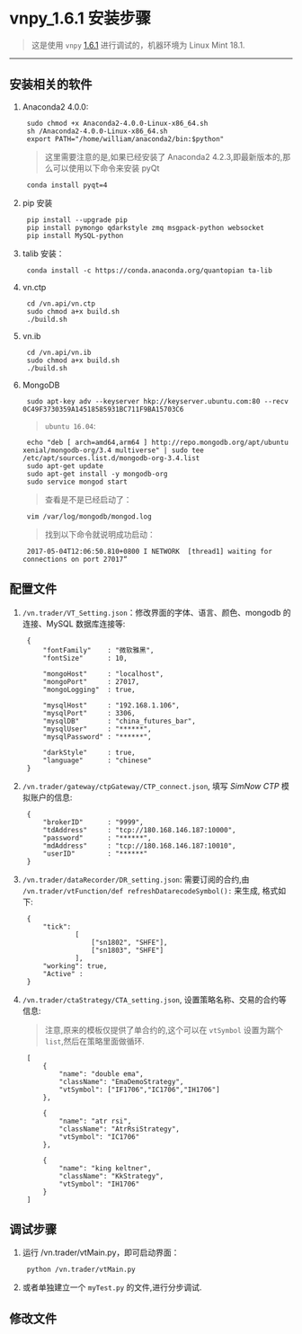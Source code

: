 # vnpy_1.6.1 安装步骤

> 这是使用 `vnpy` [1.6.1](http://vnpy.oss-cn-shanghai.aliyuncs.com/vnpy-1.6.1.zip) 进行调试的，机器环境为 Linux Mint 18.1.

----------------------------------------------------------------------------------------------------

## 安装相关的软件

1. Anaconda2 4.0.0:

        sudo chmod +x Anaconda2-4.0.0-Linux-x86_64.sh
        sh /Anaconda2-4.0.0-Linux-x86_64.sh
        export PATH="/home/william/anaconda2/bin:$python"

    > 这里需要注意的是,如果已经安装了 Anaconda2 4.2.3,即最新版本的,那么可以使用以下命令来安装 pyQt

        conda install pyqt=4

2. pip 安装

        pip install --upgrade pip
        pip install pymongo qdarkstyle zmq msgpack-python websocket
        pip install MySQL-python

3. talib 安装：

        conda install -c https://conda.anaconda.org/quantopian ta-lib

4. vn.ctp

        cd /vn.api/vn.ctp
        sudo chmod a+x build.sh
        ./build.sh

5. vn.ib
    
        cd /vn.api/vn.ib
        sudo chmod a+x build.sh
        ./build.sh

6. MongoDB
    
        sudo apt-key adv --keyserver hkp://keyserver.ubuntu.com:80 --recv 0C49F3730359A14518585931BC711F9BA15703C6
    
    > `ubuntu 16.04`:

        echo "deb [ arch=amd64,arm64 ] http://repo.mongodb.org/apt/ubuntu xenial/mongodb-org/3.4 multiverse" | sudo tee /etc/apt/sources.list.d/mongodb-org-3.4.list
        sudo apt-get update
        sudo apt-get install -y mongodb-org
        sudo service mongod start

    > 查看是不是已经启动了：

        vim /var/log/mongodb/mongod.log

    > 找到以下命令就说明成功启动：
     
        2017-05-04T12:06:50.810+0800 I NETWORK  [thread1] waiting for connections on port 27017“


## 配置文件

1. `/vn.trader/VT_Setting.json`：修改界面的字体、语言、颜色、mongodb 的连接、MySQL 数据库连接等:

        {
            "fontFamily"    : "微软雅黑",
            "fontSize"      : 10,       

            "mongoHost"     : "localhost",
            "mongoPort"     : 27017,
            "mongoLogging"  : true,     

            "mysqlHost"     : "192.168.1.106",
            "mysqlPort"     : 3306,
            "mysqlDB"       : "china_futures_bar",
            "mysqlUser"     : "******",
            "mysqlPassword" : "******",        

            "darkStyle"     : true,
            "language"      : "chinese"
        }

2. `/vn.trader/gateway/ctpGateway/CTP_connect.json`, 填写 *SimNow CTP* 模拟账户的信息:

        {
            "brokerID"      : "9999", 
            "tdAddress"     : "tcp://180.168.146.187:10000", 
            "password"      : "******", 
            "mdAddress"     : "tcp://180.168.146.187:10010", 
            "userID"        : "******"
        }

3. `/vn.trader/dataRecorder/DR_setting.json`: 需要订阅的合约,由 `/vn.trader/vtFunction/def refreshDatarecodeSymbol():` 来生成, 格式如下:

        {  
            "tick": 
                    [
                        ["sn1802", "SHFE"], 
                        ["sn1803", "SHFE"]
                    ],
            "working": true,
            "Active" :
        }

4. `/vn.trader/ctaStrategy/CTA_setting.json`, 设置策略名称、交易的合约等信息:
    
    > 注意,原来的模板仅提供了单合约的,这个可以在 `vtSymbol` 设置为踹个 `list`,然后在策略里面做循环.

        [
            {
                "name": "double ema",
                "className": "EmaDemoStrategy",
                "vtSymbol": ["IF1706","IC1706","IH1706"]
            },      

            {
                "name": "atr rsi",
                "className": "AtrRsiStrategy",
                "vtSymbol": "IC1706"
            },      

            {
                "name": "king keltner",
                "className": "KkStrategy",
                "vtSymbol": "IH1706"
            }
        ]


## 调试步骤

1. 运行 /vn.trader/vtMain.py，即可启动界面：

        python /vn.trader/vtMain.py

2. 或者单独建立一个 `myTest.py` 的文件,进行分步调试.


## 修改文件
